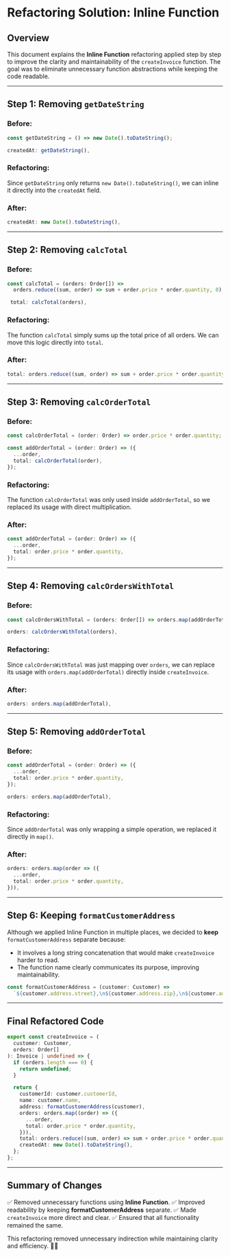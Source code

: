 # Refactoring Solution: Inline Function

## Overview

This document explains the **Inline Function** refactoring applied step by step to improve the clarity and maintainability of the `createInvoice` function. The goal was to eliminate unnecessary function abstractions while keeping the code readable.

---

## **Step 1: Removing `getDateString`**

### **Before:**

```ts
const getDateString = () => new Date().toDateString();

createdAt: getDateString(),
```

### **Refactoring:**

Since `getDateString` only returns `new Date().toDateString()`, we can inline it directly into the `createdAt` field.

### **After:**

```ts
createdAt: new Date().toDateString(),
```

---

## **Step 2: Removing `calcTotal`**

### **Before:**

```ts
const calcTotal = (orders: Order[]) =>
  orders.reduce((sum, order) => sum + order.price * order.quantity, 0);

 total: calcTotal(orders),
```

### **Refactoring:**

The function `calcTotal` simply sums up the total price of all orders. We can move this logic directly into `total`.

### **After:**

```ts
total: orders.reduce((sum, order) => sum + order.price * order.quantity, 0),
```

---

## **Step 3: Removing `calcOrderTotal`**

### **Before:**

```ts
const calcOrderTotal = (order: Order) => order.price * order.quantity;

const addOrderTotal = (order: Order) => ({
  ...order,
  total: calcOrderTotal(order),
});
```

### **Refactoring:**

The function `calcOrderTotal` was only used inside `addOrderTotal`, so we replaced its usage with direct multiplication.

### **After:**

```ts
const addOrderTotal = (order: Order) => ({
  ...order,
  total: order.price * order.quantity,
});
```

---

## **Step 4: Removing `calcOrdersWithTotal`**

### **Before:**

```ts
const calcOrdersWithTotal = (orders: Order[]) => orders.map(addOrderTotal);

orders: calcOrdersWithTotal(orders),
```

### **Refactoring:**

Since `calcOrdersWithTotal` was just mapping over `orders`, we can replace its usage with `orders.map(addOrderTotal)` directly inside `createInvoice`.

### **After:**

```ts
orders: orders.map(addOrderTotal),
```

---

## **Step 5: Removing `addOrderTotal`**

### **Before:**

```ts
const addOrderTotal = (order: Order) => ({
  ...order,
  total: order.price * order.quantity,
});

orders: orders.map(addOrderTotal),
```

### **Refactoring:**

Since `addOrderTotal` was only wrapping a simple operation, we replaced it directly in `map()`.

### **After:**

```ts
orders: orders.map(order => ({
  ...order,
  total: order.price * order.quantity,
})),
```

---

## **Step 6: Keeping `formatCustomerAddress`**

Although we applied Inline Function in multiple places, we decided to **keep** `formatCustomerAddress` separate because:

- It involves a long string concatenation that would make `createInvoice` harder to read.
- The function name clearly communicates its purpose, improving maintainability.

```ts
const formatCustomerAddress = (customer: Customer) =>
  `${customer.address.street},\n${customer.address.zip},\n${customer.address.city},\n${customer.address.country}`;
```

---

## **Final Refactored Code**

```ts
export const createInvoice = (
  customer: Customer,
  orders: Order[]
): Invoice | undefined => {
  if (orders.length === 0) {
    return undefined;
  }

  return {
    customerId: customer.customerId,
    name: customer.name,
    address: formatCustomerAddress(customer),
    orders: orders.map((order) => ({
      ...order,
      total: order.price * order.quantity,
    })),
    total: orders.reduce((sum, order) => sum + order.price * order.quantity, 0),
    createdAt: new Date().toDateString(),
  };
};
```

---

## **Summary of Changes**

✅ Removed unnecessary functions using **Inline Function**.
✅ Improved readability by keeping **formatCustomerAddress** separate.
✅ Made `createInvoice` more direct and clear.
✅ Ensured that all functionality remained the same.

This refactoring removed unnecessary indirection while maintaining clarity and efficiency. 🎯🚀
